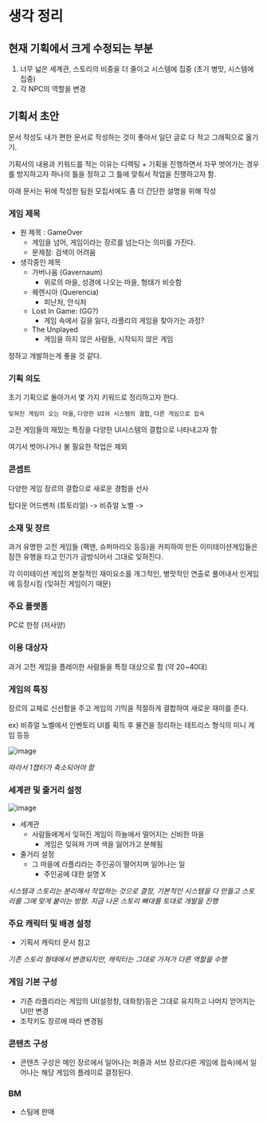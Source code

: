 # 생각 정리

## 현재 기획에서 크게 수정되는 부분

1. 너무 넓은 세계관, 스토리의 비중을 더 줄이고 시스템에 집중 (초기 병맛, 시스템에 집중)
2. 각 NPC의 역할을 변경

## 기획서 초안

문서 작성도 내가 편한 문서로 작성하는 것이 좋아서 일단 글로 다 적고 그래픽으로 옮기기.

기획서의 내용과 키워드를 적는 이유는 디렉팅 + 기획을 진행하면서 자꾸 벗어가는 경우를 방지하고자 하나의 틀을 정하고 그 틀에 맞춰서 작업을 진행하고자 함.

아래 문서는 뒤에 작성한 팀원 모집서에도 좀 더 간단한 설명을 위해 작성

### 게임 제목

- 원 제목 : GameOver
  - 게임을 넘어, 게임이라는 장르를 넘는다는 의미를 가진다.
  - 문제점: 검색이 어려움
- 생각중인 제목
  - 가버나움 (Gavernaum)
    - 위로의 마을, 성경에 나오는 마을, 형태가 비슷함
  - 퀘렌시아 (Querencia)
    - 피난처, 안식처
  - Lost In Game: (GG?)
    - 게임 속에서 길을 잃다, 라플리의 게임을 찾아가는 과정?
  - The Unplayed
    - 게임을 하지 않은 사람들, 시작되지 않은 게임

정하고 개발하는게 좋을 것 같다.

### 기획 의도

초기 기획으로 돌아가서 몇 가지 키워드로 정리하고자 한다.

`잊혀진 게임이 오는 마을`, `다양한 UI와 시스템의 결합`, `다른 게임으로 접속`

고전 게임들의 재밌는 특징을 다양한 UI시스템의 결합으로 나타내고자 함

여기서 벗어나거나 불 필요한 작업은 제외

### 콘셉트

다양한 게임 장르의 결합으로 새로운 경험을 선사

탑다운 어드벤처 (튜토리얼) -> 비쥬얼 노벨 ->

### 소재 및 장르

과거 유명한 고전 게임들 (팩맨, 슈퍼마리오 등등)을 카피하여 만든 이미테이션게임들은 잠깐 유행을 타고 인기가 금방식어서 그대로 잊혀진다.

각 이미테이션 게임의 본질적인 재미요소를 개그적인, 병맛적인 연출로 풀어내서 인게임에 등장시킴 (잊혀진 게임이기 때문)

### 주요 플랫폼

PC로 한정 (저사양)

### 이용 대상자

과거 고전 게임을 플레이한 사람들을 특정 대상으로 함 (약 20~40대)

### 게임의 특징

장르의 교체로 신선함을 주고 게임의 기믹을 적절하게 결합하여 새로운 재미를 준다.

ex) 비쥬얼 노벨에서 인벤토리 UI를 획득 후 물건을 정리하는 테트리스 형식의 미니 게임 등등

![image](https://github.com/GG-Studio-990001/GameOver/assets/84510455/e5ccc84d-4275-482c-9b75-fb845900ec27)

*따라서 1챕터가 축소되어야 함*

### 세계관 및 줄거리 설정

![image](https://github.com/GG-Studio-990001/GameOver/assets/84510455/434ef74e-4875-4194-b58f-ed42882edc75)

- 세계관
  - 사람들에게서 잊혀진 게임이 하늘에서 떨어지는 신비한 마을
    - 게임은 잊혀져 가며 색을 잃어가고 분해됨
- 줄거리 설정
  - 그 마을에 라플리라는 주인공이 떨어지며 일어나는 일
    - 주인공에 대한 설명 X

*시스템과 스토리는 분리해서 작업하는 것으로 결정, 기본적인 시스템을 다 만들고 스토리를 그에 맞게 붙이는 방향. 지금 나온 스토리 뼈대를 토대로 개발을 진행*

### 주요 캐릭터 및 배경 설정

- 기획서 캐릭터 문서 참고

*기존 스토리 형태에서 변경되지만, 캐릭터는 그대로 가져가 다른 역할을 수행*

### 게임 기본 구성

- 기존 라플리라는 게임의 UI(설정창, 대화창)등은 그대로 유지하고 나머지 얻어지는 UI만 변경
- 조작키도 장르에 따라 변경됨

### 콘텐츠 구성

- 콘텐츠 구성은 메인 장르에서 일어나는 퍼즐과 서브 장르(다른 게임에 접속)에서 일어나는 해당 게임의 플레이로 결정된다.

### BM

- 스팀에 판매
